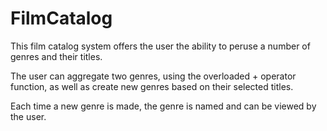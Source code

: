 # FilmCatalog
This film catalog system offers the user the ability to peruse a number of genres and their titles. 

The user can aggregate two genres, using the overloaded + operator function, as well as create new genres based on their selected titles. 

Each time a new genre is made, the genre is named and can be viewed by the user. 


